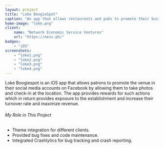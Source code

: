 ```yaml
---
layout: project
title: "Loke BoogieSpot"
caption: "An app that allows restaurants and pubs to promote their business and products"
home-image: "loke.png"
client:
    name: "Network Economic Service Ventures"
    url: "https://nesv.ph/"
badges:
    - "iOS"
screenshots:
    - "loke1.png"
    - "loke2.png"
    - "loke3.png"
    - "loke4.png"
---
```


Loke Boogiespot is an iOS app that allows patrons to promote the venue in their social media accounts on Facebook by allowing them to take photos and check-in at the location. The app provides rewards for such actions which in return provides exposure to the establishment and increase their turnover rate and maximize revenue.

###### My Role in This Project
- Theme integration for different clients.
- Provided bug fixes and code maintenance.
- Integrated Crashlytics for bug tracking and crash reporting.